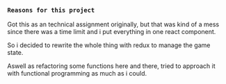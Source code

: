 ### `Reasons for this project`

Got this as an technical assignment originally, but that was kind of a mess since there was a time limit and i put everything in one react component.

So i decided to rewrite the whole thing with redux to manage the game state.

Aswell as refactoring some functions here and there, tried to approach it with functional programming as much as i could.
